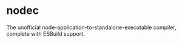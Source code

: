 # nodec
The unofficial node-application-to-standalone-executable compiler, complete with ESBuild support.
